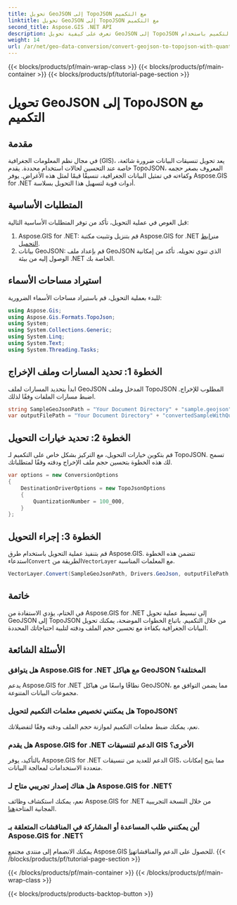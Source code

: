 ```yaml
---
title: تحويل GeoJSON إلى TopoJSON مع التكميم
linktitle: تحويل GeoJSON إلى TopoJSON مع التكميم
second_title: Aspose.GIS .NET API
description: تعرف على كيفية تحويل GeoJSON إلى TopoJSON بكفاءة من خلال التكميم باستخدام Aspose.GIS for .NET، مما يؤدي إلى تحسين حجم الملف ودقته.
weight: 14
url: /ar/net/geo-data-conversion/convert-geojson-to-topojson-with-quantization/
---
```


{{< blocks/products/pf/main-wrap-class >}}
{{< blocks/products/pf/main-container >}}
{{< blocks/products/pf/tutorial-page-section >}}

# تحويل GeoJSON إلى TopoJSON مع التكميم

## مقدمة
في مجال نظم المعلومات الجغرافية (GIS)، يعد تحويل تنسيقات البيانات ضرورة شائعة، خاصة عند التحسين لحالات استخدام محددة. يقدم TopoJSON، المعروف بصغر حجمه وكفاءته في تمثيل البيانات الجغرافية، تنسيقًا قيمًا لمثل هذه الأغراض. يوفر Aspose.GIS for .NET أدوات قوية لتسهيل هذا التحويل بسلاسة.
## المتطلبات الأساسية
قبل الغوص في عملية التحويل، تأكد من توفر المتطلبات الأساسية التالية:
1.  Aspose.GIS for .NET: قم بتنزيل وتثبيت مكتبة Aspose.GIS for .NET من[رابط التحميل](https://releases.aspose.com/gis/net/).
2. بيانات GeoJSON: قم بإعداد ملف GeoJSON الذي تنوي تحويله. تأكد من إمكانية الوصول إليه من بيئة .NET الخاصة بك.

## استيراد مساحات الأسماء
للبدء بعملية التحويل، قم باستيراد مساحات الأسماء الضرورية:
```csharp
using Aspose.Gis;
using Aspose.Gis.Formats.TopoJson;
using System;
using System.Collections.Generic;
using System.Linq;
using System.Text;
using System.Threading.Tasks;
```
## الخطوة 1: تحديد المسارات وملف الإخراج
ابدأ بتحديد المسارات لملف GeoJSON المدخل وملف TopoJSON المطلوب للإخراج. اضبط مسارات الملفات وفقًا لذلك.
```csharp
string SampleGeoJsonPath = "Your Document Directory" + "sample.geojson";
var outputFilePath = "Your Document Directory" + "convertedSampleWithQuantization_out.topojson";
```
## الخطوة 2: تحديد خيارات التحويل
قم بتكوين خيارات التحويل، مع التركيز بشكل خاص على التكميم لـ TopoJSON. تسمح لك هذه الخطوة بتحسين حجم ملف الإخراج ودقته وفقًا لمتطلباتك.
```csharp
var options = new ConversionOptions
{
    DestinationDriverOptions = new TopoJsonOptions
    {
        QuantizationNumber = 100_000,
    }
};
```
## الخطوة 3: إجراء التحويل
 قم بتنفيذ عملية التحويل باستخدام طرق Aspose.GIS. تتضمن هذه الخطوة استدعاء`Convert` الطريقة من`VectorLayer` مع المعلمات المناسبة.
```csharp
VectorLayer.Convert(SampleGeoJsonPath, Drivers.GeoJson, outputFilePath, Drivers.TopoJson, options);
```

## خاتمة
في الختام، يؤدي الاستفادة من Aspose.GIS for .NET إلى تبسيط عملية تحويل GeoJSON إلى TopoJSON من خلال التكميم. باتباع الخطوات الموضحة، يمكنك تحويل البيانات الجغرافية بكفاءة مع تحسين حجم الملف ودقته لتلبية احتياجاتك المحددة.
## الأسئلة الشائعة
### هل يتوافق Aspose.GIS for .NET مع هياكل GeoJSON المختلفة؟
يدعم Aspose.GIS for .NET نطاقًا واسعًا من هياكل GeoJSON، مما يضمن التوافق مع مجموعات البيانات المتنوعة.
### هل يمكنني تخصيص معلمات التكميم لتحويل TopoJSON؟
نعم، يمكنك ضبط معلمات التكميم لموازنة حجم الملف ودقته وفقًا لتفضيلاتك.
### هل يقدم Aspose.GIS for .NET الدعم لتنسيقات GIS الأخرى؟
بالتأكيد، يوفر Aspose.GIS for .NET الدعم للعديد من تنسيقات GIS، مما يتيح إمكانات متعددة الاستخدامات لمعالجة البيانات.
### هل هناك إصدار تجريبي متاح لـ Aspose.GIS for .NET؟
 نعم، يمكنك استكشاف وظائف Aspose.GIS for .NET من خلال النسخة التجريبية المجانية المتاحة[هنا](https://releases.aspose.com/).
### أين يمكنني طلب المساعدة أو المشاركة في المناقشات المتعلقة بـ Aspose.GIS for .NET؟
 يمكنك الانضمام إلى منتدى مجتمع Aspose.GIS للحصول على الدعم والمناقشات[هنا](https://forum.aspose.com/c/gis/33).
{{< /blocks/products/pf/tutorial-page-section >}}

{{< /blocks/products/pf/main-container >}}
{{< /blocks/products/pf/main-wrap-class >}}

{{< blocks/products/products-backtop-button >}}
